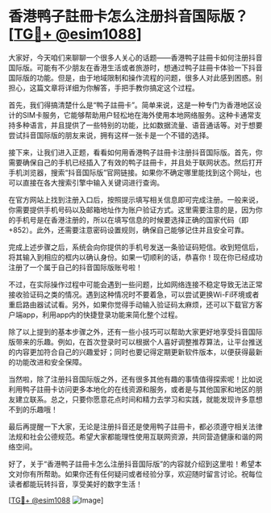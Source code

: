 # 香港鸭子註冊卡怎么注册抖音国际版？[[TG💪+ @esim1088](https://t.me/s/esim1088)]

大家好，今天咱们来聊聊一个很多人关心的话题——香港鸭子註冊卡如何注册抖音国际版。可能有不少朋友在香港生活或者旅游时，想通过鸭子註冊卡体验一下抖音国际版的功能。但是，由于地域限制和操作流程的问题，很多人对此感到困惑。别担心，这篇文章将详细为你解答，手把手教你搞定这个过程。

首先，我们得搞清楚什么是“鸭子註冊卡”。简单来说，这是一种专门为香港地区设计的SIM卡服务，它能够帮助用户轻松地在海外使用本地网络服务。这种卡通常支持多种语言，并且提供了一些特别的功能，比如数据流量、语音通话等。对于想要尝试抖音国际版的朋友来说，拥有这样一张卡是一个不错的选择。

接下来，让我们进入正题，看看如何用香港鸭子註冊卡注册抖音国际版。首先，你需要确保自己的手机已经插入了有效的鸭子註冊卡，并且处于联网状态。然后打开手机浏览器，搜索“抖音国际版”官网链接。如果你不确定哪里能找到这个网址，也可以直接在各大搜索引擎中输入关键词进行查询。

在官方网站上找到注册入口后，按照提示填写相关信息即可完成注册。一般来说，你需要提供手机号码以及邮箱地址作为账户验证方式。这里需要注意的是，因为你的手机号是在香港注册的，所以在填写信息的时候要选择正确的国家代码（即+852）。此外，还需要注意密码设置规则，确保自己能够记住并且安全可靠。

完成上述步骤之后，系统会向你提供的手机号发送一条验证码短信。收到短信后，将其输入到相应的框内以确认身份。如果一切顺利的话，恭喜你！现在你已经成功注册了一个属于自己的抖音国际版账号啦！

不过，在实际操作过程中可能会遇到一些问题，比如网络连接不稳定导致无法正常接收验证码之类的情况。遇到这种情况时不要着急，可以尝试更换Wi-Fi环境或者重启路由器试试看。另外，如果你觉得手动输入验证码太麻烦，还可以下载官方客户端app，利用app内的快捷登录功能来简化整个过程。

除了以上提到的基本步骤之外，还有一些小技巧可以帮助大家更好地享受抖音国际版带来的乐趣。例如，在首次登录时可以根据个人喜好调整推荐算法，让平台推送的内容更加符合自己的兴趣爱好；同时也要记得定期更新软件版本，以便获得最新的功能改进和安全保障。

当然啦，除了注册抖音国际版之外，还有很多其他有趣的事情值得探索呢！比如说利用鸭子註冊卡访问更多本地化的在线资源和服务，或者是与其他国家和地区的朋友建立联系。总之，只要你愿意花点时间和精力去学习和实践，就能发现许多意想不到的乐趣哦！

最后再提醒一下大家，无论是注册抖音还是使用鸭子註冊卡，都必须遵守相关法律法规和社会公德规范。希望大家都能理性使用互联网资源，共同营造健康和谐的网络空间。

好了，关于“香港鸭子註冊卡怎么注册抖音国际版”的内容就介绍到这里啦！希望本文对你有所帮助。如果你还有任何疑问或者经验分享，欢迎随时留言讨论。祝每位读者都能玩转抖音，享受美好的数字生活！

[[TG💪+ @esim1088](https://t.me/s/esim1088) ![Image](https://i.postimg.cc/4NQfJmqS/Snipaste-2025-05-13-00-14-12.png)]